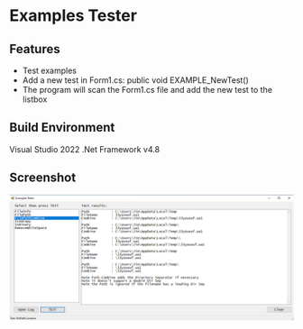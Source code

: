 # Examples Tester

## Features
* Test examples
* Add a new test in Form1.cs: public void EXAMPLE_NewTest()
* The program will scan the Form1.cs file and add the new test to the listbox

## Build Environment

Visual Studio 2022
.Net Framework v4.8

## Screenshot

![Screenshot](ExamplesTester.png)
 
